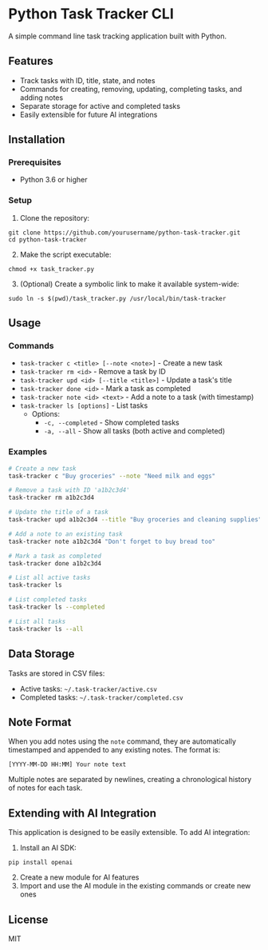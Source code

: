 # Python Task Tracker CLI

A simple command line task tracking application built with Python.

## Features

- Track tasks with ID, title, state, and notes
- Commands for creating, removing, updating, completing tasks, and adding notes
- Separate storage for active and completed tasks
- Easily extensible for future AI integrations

## Installation

### Prerequisites

- Python 3.6 or higher

### Setup

1. Clone the repository:
```
git clone https://github.com/yourusername/python-task-tracker.git
cd python-task-tracker
```

2. Make the script executable:
```
chmod +x task_tracker.py
```

3. (Optional) Create a symbolic link to make it available system-wide:
```
sudo ln -s $(pwd)/task_tracker.py /usr/local/bin/task-tracker
```

## Usage

### Commands

- `task-tracker c <title> [--note <note>]` - Create a new task
- `task-tracker rm <id>` - Remove a task by ID
- `task-tracker upd <id> [--title <title>]` - Update a task's title
- `task-tracker done <id>` - Mark a task as completed
- `task-tracker note <id> <text>` - Add a note to a task (with timestamp)
- `task-tracker ls [options]` - List tasks
  - Options:
    - `-c, --completed` - Show completed tasks
    - `-a, --all` - Show all tasks (both active and completed)

### Examples

```bash
# Create a new task
task-tracker c "Buy groceries" --note "Need milk and eggs"

# Remove a task with ID 'a1b2c3d4'
task-tracker rm a1b2c3d4

# Update the title of a task
task-tracker upd a1b2c3d4 --title "Buy groceries and cleaning supplies"

# Add a note to an existing task
task-tracker note a1b2c3d4 "Don't forget to buy bread too"

# Mark a task as completed
task-tracker done a1b2c3d4

# List all active tasks
task-tracker ls

# List completed tasks
task-tracker ls --completed

# List all tasks
task-tracker ls --all
```

## Data Storage

Tasks are stored in CSV files:
- Active tasks: `~/.task-tracker/active.csv`
- Completed tasks: `~/.task-tracker/completed.csv`

## Note Format

When you add notes using the `note` command, they are automatically timestamped and appended to any existing notes. The format is:

```
[YYYY-MM-DD HH:MM] Your note text
```

Multiple notes are separated by newlines, creating a chronological history of notes for each task.

## Extending with AI Integration

This application is designed to be easily extensible. To add AI integration:

1. Install an AI SDK:
```
pip install openai
```

2. Create a new module for AI features
3. Import and use the AI module in the existing commands or create new ones

## License

MIT
